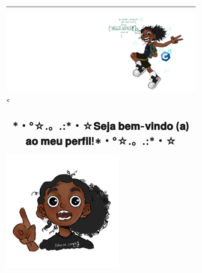 ------
<div>
<img align="center" alt="Header" src=IMG_8766.jpg/>
</div>

<
<h1 align="center">*・°☆.。.:*・☆𝐒𝐞𝐣𝐚 𝐛𝐞𝐦-𝐯𝐢𝐧𝐝𝐨 (𝐚) 𝐚𝐨 𝐦𝐞𝐮 𝐩𝐞𝐫𝐟𝐢𝐥!*・°☆.。.:*・☆</h1>
<img align="left" alt="Coding" width="300" src="IMG_8866.jpg"/>



